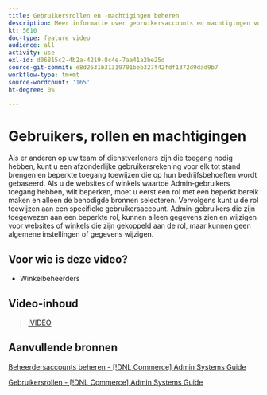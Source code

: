 ```yaml
---
title: Gebruikersrollen en -machtigingen beheren
description: Meer informatie over gebruikersaccounts en machtigingen voor het beheren van toegang tot [!DNL Commerce] website en sla gegevens op in de beheerder.
kt: 5610
doc-type: feature video
audience: all
activity: use
exl-id: d06815c2-4b2a-4219-8c4e-7aa41a2be25d
source-git-commit: e8d2631b31319701beb327f42fdf1372d9dad9b7
workflow-type: tm+mt
source-wordcount: '165'
ht-degree: 0%

---
```


# Gebruikers, rollen en machtigingen

Als er anderen op uw team of dienstverleners zijn die toegang nodig hebben, kunt u een afzonderlijke gebruikersrekening voor elk tot stand brengen en beperkte toegang toewijzen die op hun bedrijfsbehoeften wordt gebaseerd. Als u de websites of winkels waartoe Admin-gebruikers toegang hebben, wilt beperken, moet u eerst een rol met een beperkt bereik maken en alleen de benodigde bronnen selecteren. Vervolgens kunt u de rol toewijzen aan een specifieke gebruikersaccount. Admin-gebruikers die zijn toegewezen aan een beperkte rol, kunnen alleen gegevens zien en wijzigen voor websites of winkels die zijn gekoppeld aan de rol, maar kunnen geen algemene instellingen of gegevens wijzigen.

## Voor wie is deze video?

- Winkelbeheerders

## Video-inhoud

>[!VIDEO](https://video.tv.adobe.com/v/343654?quality=12&learn=on)

## Aanvullende bronnen

[Beheerdersaccounts beheren - [!DNL Commerce] Admin Systems Guide](https://experienceleague.adobe.com/docs/commerce-admin/systems/user-accounts/permissions-users-all.html)

[Gebruikersrollen - [!DNL Commerce] Admin Systems Guide](https://experienceleague.adobe.com/docs/commerce-admin/systems/user-accounts/permissions-user-roles.html)
